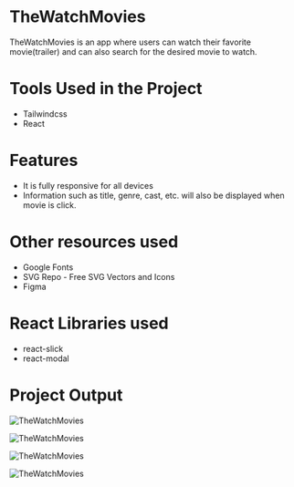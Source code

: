 # TheWatchMovies
TheWatchMovies is an app where users can watch their favorite movie(trailer) and can also search for the desired movie to watch.

# Tools Used in the Project
* Tailwindcss
* React

# Features
* It is fully responsive for all devices
* Information such as  title, genre, cast, etc. will also be displayed when movie is click.

# Other resources used
*  Google Fonts
*  SVG Repo - Free SVG Vectors and Icons
*  Figma

# React Libraries used
* react-slick
* react-modal


# Project Output
![TheWatchMovies](https://github.com/jcrunatay/movie_app/blob/main/public/image/movie_app_img1.png "TheWatchMovies Project Output")

![TheWatchMovies](https://github.com/jcrunatay/movie_app/blob/main/public/image/movie_app_img2.png "TheWatchMovies Project Output")

![TheWatchMovies](https://github.com/jcrunatay/movie_app/blob/main/public/image/movie_app_mobie_img1.png "TheWatchMovies Mobile Project Output")

![TheWatchMovies](https://github.com/jcrunatay/movie_app/blob/main/public/image/movie_app_mobie_img2.png "TheWatchMovies Mobile Project Output")
